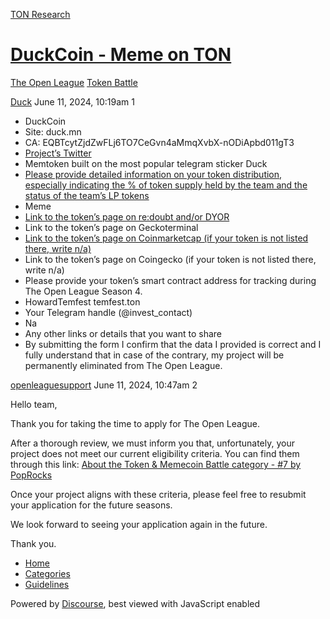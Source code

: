 [TON Research](/)

# [DuckCoin - Meme on TON](/t/duckcoin-meme-on-ton/24857)

[The Open League](/c/the-open-league/token-leaderboard/57)  [Token Battle](/c/the-open-league/token-leaderboard/57) 

    

[Duck](https://tonresear.ch/u/Duck)  June 11, 2024, 10:19am  1

*   DuckCoin
*   Site: duck.mn
*   CA: EQBTcytZjdZwFLj6TO7CeGvn4aMmqXvbX-nODiApbd011gT3
*   [Project’s Twitter](https://x.com/notduckcoin)
*   Memtoken built on the most popular telegram sticker Duck
*   [Please provide detailed information on your token distribution, especially indicating the % of token supply held by the team and the status of the team’s LP tokens](https://t.me/duckcoin/26)
*   Meme
*   [Link to the token’s page on re:doubt and/or DYOR](https://dyor.io/token/EQBTcytZjdZwFLj6TO7CeGvn4aMmqXvbX-nODiApbd011gT3)
*   Link to the token’s page on Geckoterminal
*   [Link to the token’s page on Coinmarketcap (if your token is not listed there, write n/a)](https://coinmarketcap.com/currencies/duckcoin/)
*   Link to the token’s page on Coingecko (if your token is not listed there, write n/a)
*   Please provide your token’s smart contract address for tracking during The Open League Season 4.
*   HowardTemfest temfest.ton
*   Your Telegram handle (@invest\_contact)
*   Na
*   Any other links or details that you want to share
*   By submitting the form I confirm that the data I provided is correct and I fully understand that in case of the contrary, my project will be permanently eliminated from The Open League.

 

[openleaguesupport](https://tonresear.ch/u/openleaguesupport) June 11, 2024, 10:47am  2

Hello team,

Thank you for taking the time to apply for The Open League.

After a thorough review, we must inform you that, unfortunately, your project does not meet our current eligibility criteria. You can find them through this link: [About the Token & Memecoin Battle category - #7 by PopRocks](https://tonresear.ch/t/about-the-token-memecoin-battle-category/1274/7)

Once your project aligns with these criteria, please feel free to resubmit your application for the future seasons.

We look forward to seeing your application again in the future.

Thank you.

 

*   [Home](/)
*   [Categories](/categories)
*   [Guidelines](/guidelines)

Powered by [Discourse](https://www.discourse.org), best viewed with JavaScript enabled